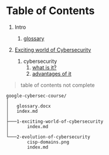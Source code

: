 # Table of Contents

1. Intro
    1. [glossary](./glossary.docx)


2. [Exciting world of Cybersecurity](1-exciting-world-of-cybersecurity/index.md)
    1. cybersecurity
        1. [what is it?](1-exciting-world-of-cybersecurity/index.md#what-is-cybersecurity)
        2. [advantages of it](1-exciting-world-of-cybersecurity/index.md#advantages-of-cybersecurity)




> table of contents not complete

```gql
google-cybersec-course/
│
│   glossary.docx
│   index.md
│
├───1-exciting-world-of-cybersecurity
│       index.md
│
└───2-evolution-of-cybersecurity
        cisp-domains.png
        index.md
```
